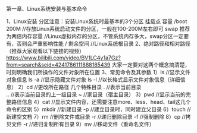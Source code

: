 第一章、Linux系统安装与基本命令

1、Linux安装
	分区注意：安装Linux系统时最基本的3个分区
	挂载点					容量
	/boot					200M				//存放Linux系统启动文件的分区，一般在100-200M左右即可
	swap					推荐为两倍内存容量		//Linux虚拟内存的分区，不管系统内存多大，swap分区一定要有，否则会严重影响性能
	/					剩余空间				//Linux系统根目录
2、绝对路径和相对路径（推荐大家观看以下链接的视频）
https://www.bilibili.com/video/BV1LC4y1a7Gz?from=search&seid=4241786111888185439
大家一定要对这两个概念搞清楚，时刻明确我们所操作的文件对象所在位置
3、常见命令及其参数
1）ls							//显示文件对象信息
	ls  -a						//显示隐藏文件对象
	ls  -l						//以长格式显示文件对象信息（详细信息）
2）cd							//更改所在路径
	几个特殊目录
	.						//表示当前目录						
	..						//表示当前目录的上一级目录
	~						//家目录（宿主目录）
3）pwd							//显示当前的完整路径信息
4）cat							//显示文件内容，还需要注意more、less、head、tail这几个命令的区别
5）mkdir							//新建目录
	-p						//建立目录时，同时建立父目录
6）touch							//新建空文档
7）rm							//删除文件或目录
	-r						//递归删除目录
	-f						//强制删除
8）cp							//拷贝文件
	-r						//递归复制所有目录
9）mv							//移动文件（重命名文件）
